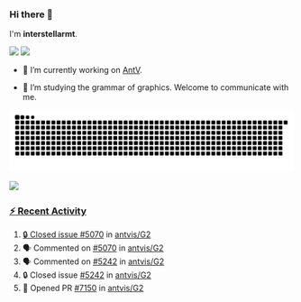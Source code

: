### Hi there 👋

I'm **interstellarmt**.

[![](https://img.shields.io/endpoint?url=https://awards.antv.vision/interstellarmt-g2-contributor.json)](https://github.com/antvis/g2)
[![](https://img.shields.io/endpoint?url=https://awards.antv.vision/interstellarmt-gpt-vis-contributor.json)](https://github.com/antvis/gpt-vis)

- 🔭 I’m currently working on [AntV](https://github.com/antvis).

- 📖 I’m studying the grammar of graphics. Welcome to communicate with me.

![](https://raw.githubusercontent.com/interstellarmt/interstellarmt/refs/heads/output/github-contribution-grid-snake.svg)
<div>
  <a href="https://github.com/interstellarmt">
  <img height="180em" src="https://github-readme-stats-eight-theta.vercel.app/api?username=interstellarmt&show_icons=true&include_all_commits=true&count_private=true&theme=tokyonight"/>
</div>
    
### :zap: Recent Activity

<!--START_SECTION:activity-->
1. 🔒 Closed issue [#5070](https://github.com/antvis/G2/issues/5070) in [antvis/G2](https://github.com/antvis/G2)
2. 🗣 Commented on [#5070](https://github.com/antvis/G2/issues/5070#issuecomment-3409830770) in [antvis/G2](https://github.com/antvis/G2)
3. 🗣 Commented on [#5242](https://github.com/antvis/G2/issues/5242#issuecomment-3409779136) in [antvis/G2](https://github.com/antvis/G2)
4. 🔒 Closed issue [#5242](https://github.com/antvis/G2/issues/5242) in [antvis/G2](https://github.com/antvis/G2)
5. 💪 Opened PR [#7150](undefined) in [antvis/G2](https://github.com/antvis/G2)
<!--END_SECTION:activity-->

